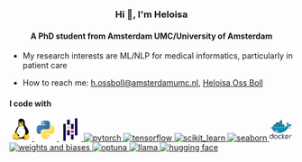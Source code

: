 <h3 align="center">Hi 👋, I'm Heloisa</h3>
<h4 align="center">A PhD student from Amsterdam UMC/University of Amsterdam</h3>

- My research interests are ML/NLP for medical informatics, particularly in patient care

- How to reach me: h.ossboll@amsterdamumc.nl, [Heloisa Oss Boll](https://linkedin.com/in/hossboll)

<h4 align="left">I code with</h4>

<p align="left">
  <!-- Linux -->
  <a href="https://www.linux.org/" target="_blank" rel="noreferrer">
    <img src="https://raw.githubusercontent.com/devicons/devicon/master/icons/linux/linux-original.svg" alt="linux" width="40" height="40"/>
  </a>

  <!-- Python -->
  <a href="https://www.python.org" target="_blank" rel="noreferrer">
    <img src="https://raw.githubusercontent.com/devicons/devicon/master/icons/python/python-original.svg" alt="python" width="40" height="40"/>
  </a>

  <!-- Pandas -->
  <a href="https://pandas.pydata.org/" target="_blank" rel="noreferrer">
    <img src="https://raw.githubusercontent.com/devicons/devicon/2ae2a900d2f041da66e950e4d48052658d850630/icons/pandas/pandas-original.svg" alt="pandas" width="40" height="40"/>
  </a>

  <!-- PyTorch -->
  <a href="https://pytorch.org/" target="_blank" rel="noreferrer">
    <img src="https://www.vectorlogo.zone/logos/pytorch/pytorch-icon.svg" alt="pytorch" width="40" height="40"/>
  </a>

  <!-- TensorFlow -->
  <a href="https://www.tensorflow.org" target="_blank" rel="noreferrer">
    <img src="https://www.vectorlogo.zone/logos/tensorflow/tensorflow-icon.svg" alt="tensorflow" width="40" height="40"/>
  </a>

  <!-- Scikit-learn -->
  <a href="https://scikit-learn.org/" target="_blank" rel="noreferrer">
    <img src="https://upload.wikimedia.org/wikipedia/commons/0/05/Scikit_learn_logo_small.svg" alt="scikit_learn" width="40" height="40"/>
  </a>

  <!-- Seaborn -->
  <a href="https://seaborn.pydata.org/" target="_blank" rel="noreferrer">
    <img src="https://seaborn.pydata.org/_images/logo-mark-lightbg.svg" alt="seaborn" width="40" height="40"/>
  </a>

  <!-- Docker -->
  <a href="https://www.docker.com/" target="_blank" rel="noreferrer">
    <img src="https://raw.githubusercontent.com/devicons/devicon/master/icons/docker/docker-original-wordmark.svg" alt="docker" width="40" height="40"/>
  </a>

  <!-- Weights and Biases (WandB) -->
  <a href="https://wandb.ai/" target="_blank" rel="noreferrer">
    <img src="https://wandb.ai/logo.png" alt="weights and biases" width="40" height="40"/>
  </a>

  <!-- Optuna -->
  <a href="https://www.optuna.org/" target="_blank" rel="noreferrer">
    <img src="https://avatars.githubusercontent.com/u/57251745?s=280&v=4" alt="optuna" width="40" height="40"/>
  </a>

  <!-- LLaMA -->
  <a href="https://docs.llamaindex.ai/en/stable/" target="_blank" rel="noreferrer">
    <img src="https://avatars.githubusercontent.com/u/130722866?v=4" alt="llama" width="40" height="40"/>
  </a>

  <!-- Hugging Face -->
  <a href="https://huggingface.co/" target="_blank" rel="noreferrer">
    <img src="https://workable-application-form.s3.amazonaws.com/advanced/production/61557f91d9510741dc62e7f8/c3635b59-a3d2-444a-b636-a9d0061dcdde" alt="hugging face" width="40" height="40"/>
  </a>
</p>
